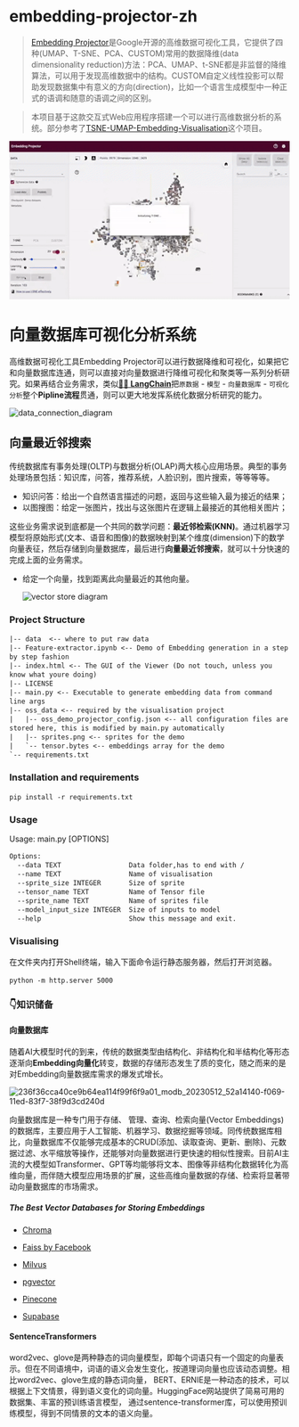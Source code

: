 # embedding-projector-zh
> [Embedding Projector](http://projector.tensorflow.org/)是Google开源的高维数据可视化工具，它提供了四种(UMAP、T-SNE、PCA、CUSTOM)常用的数据降维(data dimensionality reduction)方法：PCA、UMAP、t-SNE都是非监督的降维算法，可以用于发现高维数据中的结构。CUSTOM自定义线性投影可以帮助发现数据集中有意义的方向(direction)，比如一个语言生成模型中一种正式的语调和随意的语调之间的区别。

> 本项目基于这款交互式Web应用程序搭建一个可以进行高维数据分析的系统。部分参考了[TSNE-UMAP-Embedding-Visualisation](https://harveyslash.github.io/TSNE-UMAP-Embedding-Visualisation/)这个项目。

<p align="center">
  <img src="static/demo.gif?raw=true" alt="Visualising Example"/>
</p>

# 向量数据库可视化分析系统

高维数据可视化工具Embedding Projector可以进行数据降维和可视化，如果把它和向量数据库连通，则可以直接对向量数据进行降维可视化和聚类等一系列分析研究。如果再结合业务需求，类似[**🦜️🔗 LangChain**](https://python.langchain.com/)把`原数据` - `模型` - `向量数据库` - `可视化分析`整个**Pipline流程**贯通，则可以更大地发挥系统化数据分析研究的能力。

![data_connection_diagram](https://python.langchain.com/assets/images/data_connection-c42d68c3d092b85f50d08d4cc171fc25.jpg)

## 向量最近邻搜索

传统数据库有事务处理(OLTP)与数据分析(OLAP)两大核心应用场景。典型的事务处理场景包括：知识库，问答，推荐系统，人脸识别，图片搜索，等等等等。

- 知识问答：给出一个自然语言描述的问题，返回与这些输入最为接近的结果；
- 以图搜图：给定一张图片，找出与这张图片在逻辑上最接近的其他相关图片；

这些业务需求说到底都是一个共同的数学问题：**最近邻检索(KNN)**。通过机器学习模型将原始形式(文本、语音和图像)的数据映射到某个维度(dimension)下的数学向量表征，然后存储到向量数据库，最后进行**向量最近邻搜索**，就可以十分快速的完成上面的业务需求。

- 给定一个向量，找到距离此向量最近的其他向量。

  ![vector store diagram](https://python.langchain.com/assets/images/vector_stores-9dc1ecb68c4cb446df110764c9cc07e0.jpg)

### Project Structure

    |-- data  <-- where to put raw data
    |-- Feature-extractor.ipynb <-- Demo of Embedding generation in a step by step fashion
    |-- index.html <-- The GUI of the Viewer (Do not touch, unless you know what youre doing)
    |-- LICENSE
    |-- main.py <-- Executable to generate embedding data from command line args
    |-- oss_data <-- required by the visualisation project
    |   |-- oss_demo_projector_config.json <-- all configuration files are stored here, this is modified by main.py automatically
    |   |-- sprites.png <-- sprites for the demo 
    |   `-- tensor.bytes <-- embeddings array for the demo
    `-- requirements.txt

### Installation and requirements
`pip install -r requirements.txt`

### Usage 
Usage: main.py [OPTIONS]

    Options:
      --data TEXT                 Data folder,has to end with /
      --name TEXT                 Name of visualisation
      --sprite_size INTEGER       Size of sprite
      --tensor_name TEXT          Name of Tensor file
      --sprite_name TEXT          Name of sprites file
      --model_input_size INTEGER  Size of inputs to model
      --help                      Show this message and exit.

### Visualising
在文件夹内打开Shell终端，输入下面命令运行静态服务器，然后打开浏览器。

`python -m http.server 5000` 

### 👇知识储备

#### 向量数据库

随着AI大模型时代的到来，传统的数据类型由结构化、非结构化和半结构化等形态逐渐向**Embedding向量化**转变，数据的存储形态发生了质的变化，随之而来的是对Embedding向量数据库需求的爆发式增长。

![236f36cca40ce9b64ea114f99f6f9a01_modb_20230512_52a14140-f069-11ed-83f7-38f9d3cd240d](https://github.com/shangfr/embedding-projector-zh/assets/12015563/8d82a6b6-6552-4b53-ba01-0cd106e6ea15)

向量数据库是一种专门用于存储、 管理、查询、检索向量(Vector Embeddings)的数据库，主要应用于人工智能、机器学习、数据挖掘等领域。同传统数据库相比，向量数据库不仅能够完成基本的CRUD(添加、读取查询、更新、删除)、元数据过滤、水平缩放等操作，还能够对向量数据进行更快速的相似性搜索。目前AI主流的大模型如Transformer、GPT等均能够将文本、图像等非结构化数据转化为高维向量，而伴随大模型应用场景的扩展，这些高维向量数据的存储、检索将显著带动向量数据库的市场需求。

##### The Best Vector Databases for Storing Embeddings

- [Chroma](https://safjan.com/the-best-vector-databases-for-storing-embeddings/#chroma)

- [Faiss by Facebook](https://safjan.com/the-best-vector-databases-for-storing-embeddings/#faiss-by-facebook)
- [Milvus](https://safjan.com/the-best-vector-databases-for-storing-embeddings/#milvus)
- [pgvector](https://safjan.com/the-best-vector-databases-for-storing-embeddings/#pgvector)
- [Pinecone](https://safjan.com/the-best-vector-databases-for-storing-embeddings/#pinecone)
- [Supabase](https://safjan.com/the-best-vector-databases-for-storing-embeddings/#supabase)


#### SentenceTransformers

word2vec、glove是两种静态的词向量模型，即每个词语只有一个固定的向量表示。但在不同语境中，词语的语义会发生变化，按道理词向量也应该动态调整。相比word2vec、glove生成的静态词向量， BERT、ERNIE是一种动态的技术，可以根据上下文情景，得到语义变化的词向量。HuggingFace网站提供了简易可用的数据集、丰富的预训练语言模型， 通过sentence-transformer库，可以使用预训练模型，得到不同情景的文本的语义向量。
